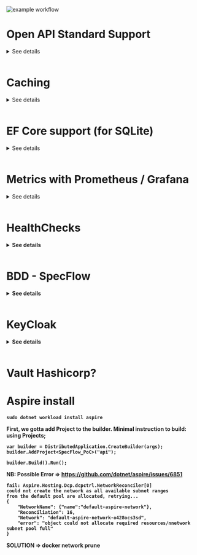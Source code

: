 ![example workflow](https://github.com/damienoriamilesi/SpecFlow.PoC/actions/workflows/dotnet.yml/badge.svg)


# Open API Standard Support

<details>
<summary>See details</summary>
<br>
<p>Microcks to register the API contracts</p>
<br>

    docker run -p 8585:8080 -it --rm quay.io/microcks/microcks-uber:latest-native 

Microcks - Cron Job interval :  https://microcks.io/documentation/guides/usage/importing-content/
services.update.interval=${SERVICES_UPDATE_INTERVAL:0 0 0/2 * * *}

https://crontab.guru/#*_*_*_*_* (Help to format interval)

Example: https://raw.githubusercontent.com/damienoriamilesi/SpecFlow.PoC/master/SpecFlow.PoC/swagger.json

## Exec commands inside the container
    docker exec -it d619f95ec002 /bin/bash

</details>
<br>

# Caching

<details>
<summary>See details</summary>

See OutputCaching / HybridCaching in NET9
https://www.milanjovanovic.tech/blog/hybrid-cache-in-aspnetcore-new-caching-library


</details>
<br>

# EF Core support (for SQLite)

<details>
<summary>See details</summary>

Add the packages

    Microsoft.EntityFrameworkCore 
    Microsoft.EntityFrameworkCore.SQLite

Then Add the instructions to ensure database is created during application startup
        
    using var scope = app.Services.CreateScope();
    var dbContext = 
        scope.ServiceProvider.GetRequiredService<ApplicationDbContext>();
    await dbContext.Database.EnsureCreatedAsync();

Finally, add the following to seed the Db if needed

    if (!dbContext.Employees.Any())
    {
        dbContext.Employees.AddRange(TestFixture.BuildEmployees());
        dbContext.SaveChanges();
    }

</details>
<br>

#  Metrics with Prometheus / Grafana


<details>
<summary>See details</summary>

## <b>Install Prometheus and Grafana as a Docker container

> docker run -p 9090:9090 prom/prometheus

https://docs.docker.com/config/daemon/prometheus/



### PROMETHEUS

Ajouter le fichier prometheus.yml de configuration dans un dossier identifié comme volume

> docker run --name my-prometheus --mount type=bind,source=/tmp/prometheus,destination=/etc/prometheus/prometheus -p 9090:9090 prom/prometheus



### GRAFANA

> docker run -d -p 3000:3000 --name=grafana grafana/grafana-enterprise

Open Grafana => Home > Connections > Add Data Source > Prometheus
Set the following value into Prometheus server URL: 
http://host.docker.internal:9090  


## <b>Install dotnet counters
<br>

> dotnet tool install --global dotnet-counters 

Le répertoire d'outils <i>'/Users/xxx/.dotnet/tools'</i> n'est pas dans la variable d'environnement PATH.
Si vous utilisez zsh, vous pouvez l'ajouter à votre profil en exécutant la commande suivante :

> cat << \EOF >> ~/.zprofile
> 
 Ajouter les outils du kit SDK .NET Core
> export PATH="$PATH:/Users/xxx/.dotnet/tools"
> EOF

Exécutez ensuite 
> zsh -l

afin de le rendre disponible pour la session active.

Vous pouvez uniquement l'ajouter à la session active en exécutant la commande suivante :

> export PATH="$PATH:/Users/xxx/.dotnet/tools"

### Customize prometheus.yml

</details>
<br>

# HealthChecks

<details>
<summary>See details</summary>

Add healthchecks middleware (Microsoft.Extensions.Diagnostics.HealthChecks)
just after AddControllers instruction.

        // Add services to the container.
        builder.Services.AddControllers();
        builder.Services.AddHealthChecks();  

Add the following to check if Db is up and running
>             .AddCheck("SQLite Db", new SqliteHealthCheck("SQLiteSample.db", nameof(Person)));  


Customizing the response
> https://learn.microsoft.com/en-us/aspnet/core/host-and-deploy/health-checks?view=aspnetcore-8.0#customize-output

</details>
<br>

# BDD - SpecFlow

<details>
<summary>See details</summary>


## Hooks

Actions to perform before and/or after each feature, Scenario or Step
> https://docs.specflow.org/projects/specflow/en/latest/Bindings/Hooks.html

<br>

## Dependency Injection

TODO

<br>

## Generate Living Doc

./livingdoc test-assembly xxx/SpecFlow.PoC.BDD.Tests.dll -t xxx/TestExecution.json -o xxx/LivingDoc/PoC.BDD.Report.html

</details>
<br>

# KeyCloak

<details>
<summary>See details</summary>

    docker run -p 8080:8080 -e KEYCLOAK_ADMIN=admin -e KEYCLOAK_ADMIN_PASSWORD=admin quay.io/keycloak/keycloak start-dev

Add the following instructions

    services.AddKeycloakAuthentication(builder.Configuration);
    services.AddAuthorization();

https://medium.com/@ahmed.gaduo_93938/how-to-implement-keycloak-authentication-in-a-net-core-application-ce8603698f24

https://nikiforovall.github.io/aspnetcore/dotnet/2022/08/24/dotnet-keycloak-auth.html

And this chunk

    services.AddSwaggerGen(options =>
    {
        options.SwaggerDoc("v1", new OpenApiInfo{ Title = "My API", Version = "v1" });
        options.AddSecurityDefinition("Keycloak", new OpenApiSecurityScheme
        {
            Type = SecuritySchemeType.OAuth2,
            Flows = new OpenApiOAuthFlows
            {
                Implicit = new OpenApiOAuthFlow
                {
                    AuthorizationUrl = new Uri("https://your-keycloak-server/realms/your-realm/protocol/openid-connect/auth"),
                    Scopes = new Dictionary<string, string>
                    {
                        { "openid", "openid" },
                        { "profile", "profile" }
                    }
                }
            }
        });
        
        OpenApiSecurityScheme keycloakSecurityScheme = new()
        {
            Reference = new OpenApiReference
            {
                Id = "Keycloak",
                Type = ReferenceType.SecurityScheme,
            },
            In = ParameterLocation.Header,
            Name = "Bearer",
            Scheme = "Bearer",
        };

        options.AddSecurityRequirement(new OpenApiSecurityRequirement
        {
            { keycloakSecurityScheme, Array.Empty<string>() },
        });
        
        var xmlFile = $"{Assembly.GetExecutingAssembly().GetName().Name}.xml";
        var xmlPath = Path.Combine(AppContext.BaseDirectory, xmlFile);
        options.IncludeXmlComments(xmlPath);
    });

Checking token / policies

https://rmauro.dev/jwt-authentication-with-csharp-dotnet/#set-up-authentication-and-authorization

</details>
<br>

# Vault Hashicorp?

# Aspire install

    sudo dotnet workload install aspire

First, we gotta add Project to the builder.
Minimal instruction to build:
    using Projects;

    var builder = DistributedApplication.CreateBuilder(args);
    builder.AddProject<SpecFlow_PoC>("api");

    builder.Build().Run();

NB: 
Possible Error => 
https://github.com/dotnet/aspire/issues/6851

    fail: Aspire.Hosting.Dcp.dcpctrl.NetworkReconciler[0]
    could not create the network as all available subnet ranges
    from the default pool are allocated, retrying...
    {
        "NetworkName": {"name":"default-aspire-network"}, 
        "Reconciliation": 16, 
        "Network": "default-aspire-network-o428ocs3sd", 
        "error": "object could not allocate required resources/nnetwork subnet pool full"
    }
SOLUTION => docker network prune
